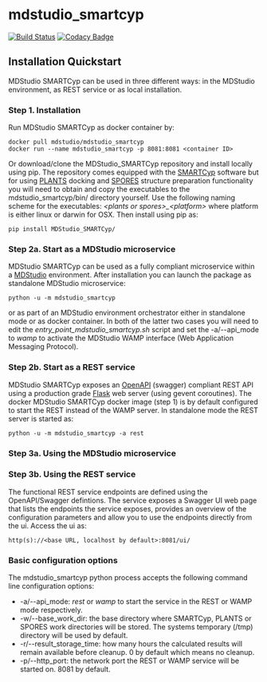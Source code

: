 # mdstudio_smartcyp

[![Build Status](https://travis-ci.org/MD-Studio/MDStudio_SMARTCyp.svg?branch=master)](https://travis-ci.org/MD-Studio/MDStudio_SMARTCyp)
[![Codacy Badge](https://api.codacy.com/project/badge/Grade/697c033fd7674ecea28c089150a25dfa)](https://www.codacy.com/app/marcvdijk/MDStudio_SMARTCyp?utm_source=github.com&amp;utm_medium=referral&amp;utm_content=MD-Studio/MDStudio_SMARTCyp&amp;utm_campaign=Badge_Grade)

## Installation Quickstart
MDStudio SMARTCyp can be used in three different ways: in the MDStudio environment, as REST service or as local installation.

### Step 1. Installation
Run MDStudio SMARTCyp as docker container by:

    docker pull mdstudio/mdstudio_smartcyp
    docker run --name mdstudio_smartcyp -p 8081:8081 <container ID>

Or download/clone the MDStudio_SMARTCyp repository and install locally using pip.
The repository comes equipped with the [SMARTCyp](https://smartcyp.sund.ku.dk/mol_to_som) software but for using 
[PLANTS](https://uni-tuebingen.de/de/37876) docking and [SPORES](https://uni-tuebingen.de/fakultaeten/mathematisch-naturwissenschaftliche-fakultaet/fachbereiche/pharmazie-und-biochemie/pharmazie/pharmazeutische-chemie/pd-dr-t-exner/research/spores/) 
structure preparation functionality you will need to obtain and copy the executables to the mdstudio_smartcyp/bin/ 
directory yourself. Use the following naming scheme for the executables: *\<plants or spores>_\<platform>* where platform 
is either linux or darwin for OSX. Then install using pip as:

    pip install MDStudio_SMARTCyp/

### Step 2a. Start as a MDStudio microservice
MDStudio SMARTCyp can be used as a fully compliant microservice within a [MDStudio](https://github.com/MD-Studio/MDStudio)
environment. After installation you can launch the package as standalone MDStudio microservice:

    python -u -m mdstudio_smartcyp

or as part of an MDStudio environment orchestrator either in standalone mode or as docker container. In both of the 
latter two cases you will need to edit the *entry_point_mdstudio_smartcyp.sh* script and set the -a/--api_mode to *wamp*
to activate the MDStudio WAMP interface (Web Application Messaging Protocol).

### Step 2b. Start as a REST service
MDStudio SMARTCyp exposes an [OpenAPI](https://swagger.io/specification/) (swagger) compliant REST API using a production
grade [Flask](https://palletsprojects.com/p/flask/) web server (using gevent coroutines). The docker MDStudio SMARTCyp
docker image (step 1) is by default configured to start the REST instead of the WAMP server. In standalone mode the REST
server is started as:

    python -u -m mdstudio_smartcyp -a rest

### Step 3a. Using the MDStudio microservice


### Step 3b. Using the REST service
The functional REST service endpoints are defined using the OpenAPI/Swagger defintions. The service exposes a Swagger UI
web page that lists the endpoints the service exposes, provides an overview of the configuration parameters and allow you
to use the endpoints directly from the ui. Access the ui as:

    http(s)://<base URL, localhost by default>:8081/ui/

### Basic configuration options
The mdstudio_smartcyp python process accepts the following command line configuration options:

- -a/--api_mode: *rest* or *wamp* to start the service in the REST or WAMP mode respectively.
- -w/--base_work_dir: the base directory where SMARTCyp, PLANTS or SPORES work directories will be stored. The systems temporary (/tmp) directory will be used by default.
- -r/--result_storage_time: how many hours the calculated results will remain available before cleanup. 0 by default which means no cleanup.
- -p/--http_port: the network port the REST or WAMP service will be started on. 8081 by default.
